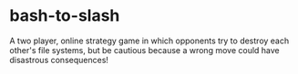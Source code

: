 # bash-to-slash

A two player, online strategy game in which opponents try to destroy each other's file systems, but be cautious because a wrong move could have disastrous consequences! 
